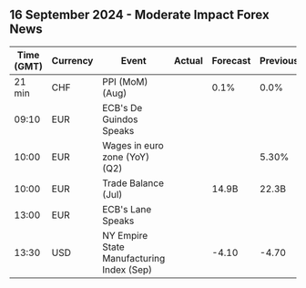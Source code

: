 ## 16 September 2024 - Moderate Impact Forex News

| Time (GMT) | Currency | Event | Actual | Forecast | Previous |
|------|----------|-------|--------|----------|----------|
| 21 min | CHF | PPI (MoM) (Aug) |  | 0.1% | 0.0% |
| 09:10 | EUR | ECB's De Guindos Speaks |  |  |  |
| 10:00 | EUR | Wages in euro zone (YoY) (Q2) |  |  | 5.30% |
| 10:00 | EUR | Trade Balance (Jul) |  | 14.9B | 22.3B |
| 13:00 | EUR | ECB's Lane Speaks |  |  |  |
| 13:30 | USD | NY Empire State Manufacturing Index (Sep) |  | -4.10 | -4.70 |

